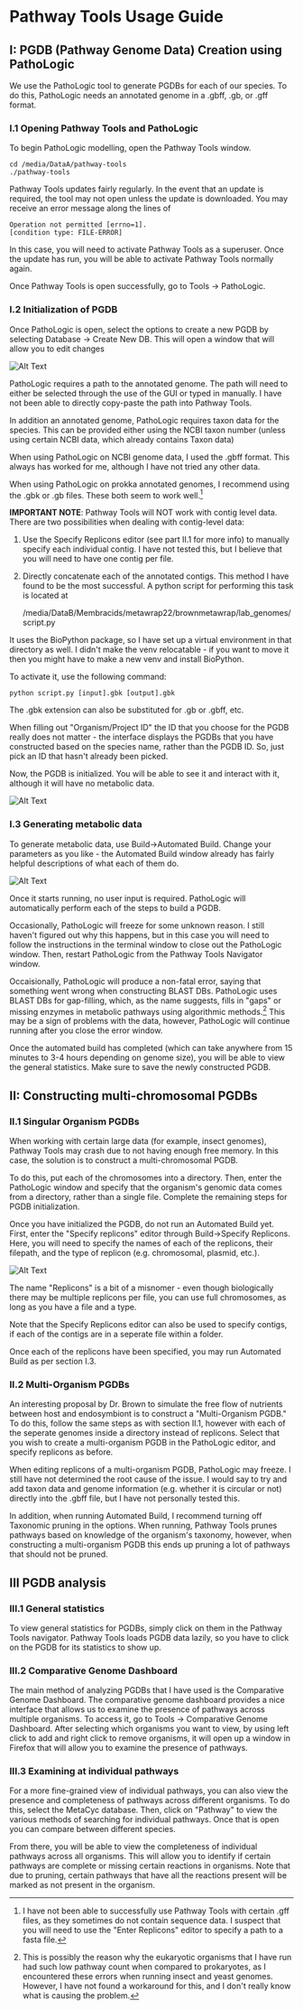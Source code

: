 # Pathway Tools Usage Guide
## I: PGDB (Pathway Genome Data) Creation using PathoLogic
We use the PathoLogic tool to generate PGDBs for each of our species. To do this, PathoLogic needs an annotated genome in a .gbff, .gb, or .gff format. 

### I.1 Opening Pathway Tools and PathoLogic
To begin PathoLogic modelling, open the Pathway Tools window. 

    cd /media/DataA/pathway-tools
    ./pathway-tools
Pathway Tools updates fairly regularly. In the event that an update is required, the tool may not open unless the update is downloaded. You may receive an error message along the lines of 

    Operation not permitted [errno=1].
    [condition type: FILE-ERROR]
 In this case, you will need to activate Pathway Tools as a superuser. Once the update has run, you will be able to activate Pathway Tools normally again.

Once Pathway Tools is open successfully, go to Tools -> PathoLogic.

### I.2 Initialization of PGDB

Once PathoLogic is open, select the options to create a new PGDB by selecting Database -> Create New DB. This will open a window that will allow you to edit changes

![Alt Text](PathoLogicWindow_1.png)

PathoLogic requires a path to the annotated genome. The path will need to either be selected through the use of the GUI or typed in manually. I have not been able to directly copy-paste the path into Pathway Tools.

In addition an annotated genome, PathoLogic requires taxon data for the species. This can be provided either using the NCBI taxon number (unless using certain NCBI data, which already contains Taxon data)

When using PathoLogic on NCBI genome data, I used the .gbff format. This always has worked for me, although I have not tried any other data.

When using PathoLogic on prokka annotated genomes, I recommend using the .gbk or .gb files. These both seem to work well.[^1]

**IMPORTANT NOTE**: Pathway Tools will NOT work with contig level data. There are two possibilities when dealing with contig-level data:
1. Use the Specify Replicons editor (see part II.1 for more info) to manually specify each individual contig. I have not tested this, but I believe that you will need to have one contig per file.
2. Directly concatenate each of the annotated contigs. This method I have found to be the most successful. A python script for performing this task is located at

    /media/DataB/Membracids/metawrap22/brownmetawrap/lab_genomes/script.py

It uses the BioPython package, so I have set up a virtual environment in that directory as well. I didn't make the venv relocatable - if you want to move it then you might have to make a new venv and install BioPython.

To activate it, use the following command:

    python script.py [input].gbk [output].gbk

The .gbk extension can also be substituted for .gb or .gbff, etc.

When filling out "Organism/Project ID" the ID that you choose for the PGDB really does not matter - the interface displays the PGDBs that you have constructed based on the species name, rather than the PGDB ID. So, just pick an ID that hasn't already been picked.

Now, the PGDB is initialized. You will be able to see it and interact with it, although it will have no metabolic data.

![Alt Text](initialized_pgdb_2.png)


### I.3 Generating metabolic data

To generate metabolic data, use Build->Automated Build. Change your parameters as you like - the Automated Build window already has fairly helpful descriptions of what each of them do.

![Alt Text](automated_build_2.png)

Once it starts running, no user input is required. PathoLogic will automatically perform each of the steps to build a PGDB.

Occasionally, PathoLogic will freeze for some unknown reason. I still haven't figured out why this happens, but in this case you will need to follow the instructions in the terminal window to close out the PathoLogic window. Then, restart PathoLogic from the Pathway Tools Navigator window.

Occaisionally, PathoLogic will produce a non-fatal error, saying that something went wrong when constructing BLAST DBs. PathoLogic uses BLAST DBs for gap-filling, which, as the name suggests, fills in "gaps" or missing enzymes in metabolic pathways using algorithmic methods.[^2] This may be a sign of problems with the data, however, PathoLogic will continue running after you close the error window.

Once the automated build has completed (which can take anywhere from 15 minutes to 3-4 hours depending on genome size), you will be able to view the general statistics. Make sure to save the newly constructed PGDB.

## II: Constructing multi-chromosomal PGDBs

### II.1 Singular Organism PGDBs 
When working with certain large data (for example, insect genomes), Pathway Tools may crash due to not having enough free memory. In this case, the solution is to construct a multi-chromosomal PGDB.

To do this, put each of the chromosomes into a directory. Then, enter the PathoLogic window and specify that the organism's genomic data comes from a directory, rather than a single file. Complete the remaining steps for PGDB initialization. 

Once you have initialized the PGDB, do not run an Automated Build yet. First, enter the "Specify replicons" editor through Build->Specify Replicons. Here, you will need to specify the names of each of the replicons, their filepath, and the type of replicon (e.g. chromosomal, plasmid, etc.). 

![Alt Text](specify_replicons_4.png)

The name "Replicons" is a bit of a misnomer - even though biologically there may be multiple replicons per file, you can use full chromosomes, as long as you have a file and a type. 

Note that the Specify Replicons editor can also be used to specify contigs, if each of the contigs are in a seperate file within a folder.

Once each of the replicons have been specified, you may run Automated Build as per section I.3.

### II.2 Multi-Organism PGDBs
An interesting proposal by Dr. Brown to simulate the free flow of nutrients between host and endosymbiont is to construct a "Multi-Organism PGDB." To do this, follow the same steps as with section II.1, however with each of the seperate genomes inside a directory instead of replicons. Select that you wish to create a multi-organism PGDB in the PathoLogic editor, and specify replicons as before. 

When editing replicons of a multi-organism PGDB, PathoLogic may freeze. I still have not determined the root cause of the issue. I would say to try and add taxon data and genome information (e.g. whether it is circular or not) directly into the .gbff file, but I have not personally tested this.

In addition, when running Automated Build, I recommend turning off Taxonomic pruning in the options. When running, Pathway Tools prunes pathways based on knowledge of the organism's taxonomy, however, when constructing a multi-organism PGDB this ends up pruning a lot of pathways that should not be pruned.

## III PGDB analysis

### III.1 General statistics
To view general statistics for PGDBs, simply click on them in the Pathway Tools navigator. Pathway Tools loads PGDB data lazily, so you have to click on the PGDB for its statistics to show up.

### III.2 Comparative Genome Dashboard
The main method of analyzing PGDBs that I have used is the Comparative Genome Dashboard. The comparative genome dashboard provides a nice interface that allows us to examine the presence of pathways across multiple organisms. To access it, go to Tools -> Comparative Genome Dashboard. After selecting which organisms you want to view, by using left click to add and right click to remove organisms, it will open up a window in Firefox that will allow you to examine the presence of pathways.

### III.3 Examining at individual pathways
For a more fine-grained view of individual pathways, you can also view the presence and completeness of pathways across different organisms. To do this, select the MetaCyc database. Then, click on "Pathway" to view the various methods of searching for individual pathways. Once that is open you can compare between different species.

From there, you will be able to view the completeness of individual pathways across all organisms. This will allow you to identify if certain pathways are complete or missing certain reactions in organisms. Note that due to pruning, certain pathways that have all the reactions present will be marked as not present in the organism.

[^1]: I have not been able to successfully use Pathway Tools with certain .gff files, as they sometimes do not contain sequence data. I suspect that you will need to use the "Enter Replicons" editor to specify a path to a fasta file.

[^2]: This is possibly the reason why the eukaryotic organisms that I have run had such low pathway count when compared to prokaryotes, as I encountered these errors when running insect and yeast genomes. However, I have not found a workaround for this, and I don't really know what is causing the problem.
